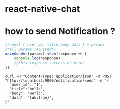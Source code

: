 # react-native-chat

# how to send Notification ?

```js
//const { user_id, title,body,data } = params
/*all params required*/
expoSender(params).then(response => {
	console.log(response)
	//this response success or error
})
```

```shell
curl -H "Content-Type: application/json" -X POST "http://localhost:9000/notification/send" -d '{
  "user_id": "1",
  "title":"hello",
  "body": "world",
  "data": "{ok:true}",
}'
```
